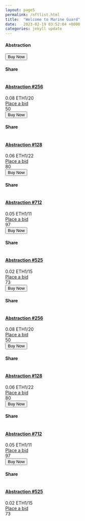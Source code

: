 ```yaml
---
layout: page5
permalink: /nftlist.html
title:  "Welcome to Marine Guard"
date:   2023-02-19 03:52:04 +0000
categories: jekyll update
---
```

<div class="row">
<div class="col-md-12">
<div class="profile_name">
<h4>
Abstraction
</h4>
</div>
<div class="de_tab tab_simple">

<div class="de_tab_content">

<div class="tab-1">
<div class="row">
<!-- nft item begin -->
<div class="col-lg-3 col-md-6 col-sm-6 col-xs-12">
<div class="nft__item">
<!-- <div class="de_countdown" data-year="2023" data-month="6" data-day="16" data-hour="8"></div>-->
<!--    <div class="author_list_pp">
<a href="author.html">                                    
<img class="lazy" src="/images/author/author-1.jpg" alt="">
<i class="fa fa-check"></i>
</a>
</div>-->
<div class="nft__item_wrap">
<div class="nft__item_extra">
<div class="nft__item_buttons">
<button onclick="location.href='item-details.html'">Buy Now</button>
<div class="nft__item_share">
<h4>Share</h4>
<a href="https://www.facebook.com/sharer/sharer.php?u=https://madebydesignesia.com/themes" target="_blank"><i class="fa fa-facebook fa-lg"></i></a>
<a href="https://twitter.com/intent/tweet?url=https://madebydesignesia.com/themes" target="_blank"><i class="fa fa-twitter fa-lg"></i></a>
<a href="mailto:?subject=I wanted you to see this site&amp;body=Check out this site https://madebydesignesia.com/themes"><i class="fa fa-envelope fa-lg"></i></a>
</div>
</div>
</div>
<a href="item-details.html">
<img src="/images/collections/coll-item-1.jpg" class="lazy nft__item_preview" alt="">
</a>
</div>
<div class="nft__item_info">
<a href="item-details.html">
<h4>Abstraction #256</h4>
</a>
<div class="nft__item_click">
<span></span>
</div>
<div class="nft__item_price">
0.08 ETH<span>1/20</span>
</div>
<div class="nft__item_action">
<a href="#">Place a bid</a>
</div>
<div class="nft__item_like">
<i class="fa fa-heart"></i><span>50</span>
</div>                            
</div> 
</div>
</div>                 
<!-- nft item begin -->
<div class="col-lg-3 col-md-6 col-sm-6 col-xs-12">
<div class="nft__item">
<!--   <div class="author_list_pp">
<a href="author.html">                                    
<img class="lazy" src="/images/author/author-1.jpg" alt="">
<i class="fa fa-check"></i>
</a>
</div>-->
<div class="nft__item_wrap">
<div class="nft__item_extra">
<div class="nft__item_buttons">
<button onclick="location.href='item-details.html'">Buy Now</button>
<div class="nft__item_share">
<h4>Share</h4>
<a href="https://www.facebook.com/sharer/sharer.php?u=https://madebydesignesia.com/themes" target="_blank"><i class="fa fa-facebook fa-lg"></i></a>
<a href="https://twitter.com/intent/tweet?url=https://madebydesignesia.com/themes" target="_blank"><i class="fa fa-twitter fa-lg"></i></a>
<a href="mailto:?subject=I wanted you to see this site&amp;body=Check out this site https://madebydesignesia.com/themes"><i class="fa fa-envelope fa-lg"></i></a>
</div>
</div>
</div>
<a href="item-details.html">
<img src="/images/collections/coll-item-2.jpg" class="lazy nft__item_preview" alt="">
</a>
</div>
<div class="nft__item_info">
<a href="item-details.html">
<h4>Abstraction #128</h4>
</a>
<div class="nft__item_click">
<span></span>
</div>
<div class="nft__item_price">
0.06 ETH<span>1/22</span>
</div>
<div class="nft__item_action">
<a href="#">Place a bid</a>
</div>
<div class="nft__item_like">
<i class="fa fa-heart"></i><span>80</span>
</div>                                 
</div> 
</div>
</div>
<!-- nft item begin -->
<div class="col-lg-3 col-md-6 col-sm-6 col-xs-12">
<div class="nft__item">
<!-- <div class="de_countdown" data-year="2023" data-month="6" data-day="14" data-hour="8"></div>-->
<!--    <div class="author_list_pp">
<a href="author.html">                                    
<img class="lazy" src="/images/author/author-1.jpg" alt="">
<i class="fa fa-check"></i>
</a>
</div>-->
<div class="nft__item_wrap">
<div class="nft__item_extra">
<div class="nft__item_buttons">
<button onclick="location.href='item-details.html'">Buy Now</button>
<div class="nft__item_share">
<h4>Share</h4>
<a href="https://www.facebook.com/sharer/sharer.php?u=https://madebydesignesia.com/themes" target="_blank"><i class="fa fa-facebook fa-lg"></i></a>
<a href="https://twitter.com/intent/tweet?url=https://madebydesignesia.com/themes" target="_blank"><i class="fa fa-twitter fa-lg"></i></a>
<a href="mailto:?subject=I wanted you to see this site&amp;body=Check out this site https://madebydesignesia.com/themes"><i class="fa fa-envelope fa-lg"></i></a>
</div>
</div>
</div>
<a href="item-details.html">
<img src="/images/collections/coll-item-3.jpg" class="lazy nft__item_preview" alt="">
</a>
</div>
<div class="nft__item_info">
<a href="item-details.html">
<h4>Abstraction #712</h4>
</a>
<div class="nft__item_click">
<span></span>
</div>
<div class="nft__item_price">
0.05 ETH<span>1/11</span>
</div>
<div class="nft__item_action">
<a href="#">Place a bid</a>
</div>
<div class="nft__item_like">
<i class="fa fa-heart"></i><span>97</span>
</div>                                 
</div> 
</div>
</div>
<!-- nft item begin -->
<div class="col-lg-3 col-md-6 col-sm-6 col-xs-12">
<div class="nft__item">
<!--   <div class="author_list_pp">
<a href="author.html">                                    
<img class="lazy" src="/images/author/author-1.jpg" alt="">
<i class="fa fa-check"></i>
</a>
</div>-->
<div class="nft__item_wrap">
<div class="nft__item_extra">
<div class="nft__item_buttons">
<button onclick="location.href='item-details.html'">Buy Now</button>
<div class="nft__item_share">
<h4>Share</h4>
<a href="https://www.facebook.com/sharer/sharer.php?u=https://madebydesignesia.com/themes" target="_blank"><i class="fa fa-facebook fa-lg"></i></a>
<a href="https://twitter.com/intent/tweet?url=https://madebydesignesia.com/themes" target="_blank"><i class="fa fa-twitter fa-lg"></i></a>
<a href="mailto:?subject=I wanted you to see this site&amp;body=Check out this site https://madebydesignesia.com/themes"><i class="fa fa-envelope fa-lg"></i></a>
</div>
</div>
</div>
<a href="item-details.html">
<img src="/images/collections/coll-item-4.jpg" class="lazy nft__item_preview" alt="">
</a>
</div>
<div class="nft__item_info">
<a href="item-details.html">
<h4>Abstraction #525</h4>
</a>
<div class="nft__item_click">
<span></span>
</div>
<div class="nft__item_price">
0.02 ETH<span>1/15</span>
</div>
<div class="nft__item_action">
<a href="#">Place a bid</a>
</div>
<div class="nft__item_like">
<i class="fa fa-heart"></i><span>73</span>
</div>                                 
</div> 
</div>
</div>
</div>
<div class="row">
<!-- nft item begin -->
<div class="col-lg-3 col-md-6 col-sm-6 col-xs-12">
<div class="nft__item">
<!-- <div class="de_countdown" data-year="2023" data-month="6" data-day="16" data-hour="8"></div>-->
<!--    <div class="author_list_pp">
<a href="author.html">                                    
<img class="lazy" src="/images/author/author-1.jpg" alt="">
<i class="fa fa-check"></i>
</a>
</div>-->
<div class="nft__item_wrap">
<div class="nft__item_extra">
<div class="nft__item_buttons">
<button onclick="location.href='item-details.html'">Buy Now</button>
<div class="nft__item_share">
<h4>Share</h4>
<a href="https://www.facebook.com/sharer/sharer.php?u=https://madebydesignesia.com/themes" target="_blank"><i class="fa fa-facebook fa-lg"></i></a>
<a href="https://twitter.com/intent/tweet?url=https://madebydesignesia.com/themes" target="_blank"><i class="fa fa-twitter fa-lg"></i></a>
<a href="mailto:?subject=I wanted you to see this site&amp;body=Check out this site https://madebydesignesia.com/themes"><i class="fa fa-envelope fa-lg"></i></a>
</div>
</div>
</div>
<a href="item-details.html">
<img src="/images/collections/coll-item-1.jpg" class="lazy nft__item_preview" alt="">
</a>
</div>
<div class="nft__item_info">
<a href="item-details.html">
<h4>Abstraction #256</h4>
</a>
<div class="nft__item_click">
<span></span>
</div>
<div class="nft__item_price">
0.08 ETH<span>1/20</span>
</div>
<div class="nft__item_action">
<a href="#">Place a bid</a>
</div>
<div class="nft__item_like">
<i class="fa fa-heart"></i><span>50</span>
</div>                            
</div> 
</div>
</div>                 
<!-- nft item begin -->
<div class="col-lg-3 col-md-6 col-sm-6 col-xs-12">
<div class="nft__item">
<!--   <div class="author_list_pp">
<a href="author.html">                                    
<img class="lazy" src="/images/author/author-1.jpg" alt="">
<i class="fa fa-check"></i>
</a>
</div>-->
<div class="nft__item_wrap">
<div class="nft__item_extra">
<div class="nft__item_buttons">
<button onclick="location.href='item-details.html'">Buy Now</button>
<div class="nft__item_share">
<h4>Share</h4>
<a href="https://www.facebook.com/sharer/sharer.php?u=https://madebydesignesia.com/themes" target="_blank"><i class="fa fa-facebook fa-lg"></i></a>
<a href="https://twitter.com/intent/tweet?url=https://madebydesignesia.com/themes" target="_blank"><i class="fa fa-twitter fa-lg"></i></a>
<a href="mailto:?subject=I wanted you to see this site&amp;body=Check out this site https://madebydesignesia.com/themes"><i class="fa fa-envelope fa-lg"></i></a>
</div>
</div>
</div>
<a href="item-details.html">
<img src="/images/collections/coll-item-2.jpg" class="lazy nft__item_preview" alt="">
</a>
</div>
<div class="nft__item_info">
<a href="item-details.html">
<h4>Abstraction #128</h4>
</a>
<div class="nft__item_click">
<span></span>
</div>
<div class="nft__item_price">
0.06 ETH<span>1/22</span>
</div>
<div class="nft__item_action">
<a href="#">Place a bid</a>
</div>
<div class="nft__item_like">
<i class="fa fa-heart"></i><span>80</span>
</div>                                 
</div> 
</div>
</div>
<!-- nft item begin -->
<div class="col-lg-3 col-md-6 col-sm-6 col-xs-12">
<div class="nft__item">
<!-- <div class="de_countdown" data-year="2023" data-month="6" data-day="14" data-hour="8"></div>-->
<!--    <div class="author_list_pp">
<a href="author.html">                                    
<img class="lazy" src="/images/author/author-1.jpg" alt="">
<i class="fa fa-check"></i>
</a>
</div>-->
<div class="nft__item_wrap">
<div class="nft__item_extra">
<div class="nft__item_buttons">
<button onclick="location.href='item-details.html'">Buy Now</button>
<div class="nft__item_share">
<h4>Share</h4>
<a href="https://www.facebook.com/sharer/sharer.php?u=https://madebydesignesia.com/themes" target="_blank"><i class="fa fa-facebook fa-lg"></i></a>
<a href="https://twitter.com/intent/tweet?url=https://madebydesignesia.com/themes" target="_blank"><i class="fa fa-twitter fa-lg"></i></a>
<a href="mailto:?subject=I wanted you to see this site&amp;body=Check out this site https://madebydesignesia.com/themes"><i class="fa fa-envelope fa-lg"></i></a>
</div>
</div>
</div>
<a href="item-details.html">
<img src="/images/collections/coll-item-3.jpg" class="lazy nft__item_preview" alt="">
</a>
</div>
<div class="nft__item_info">
<a href="item-details.html">
<h4>Abstraction #712</h4>
</a>
<div class="nft__item_click">
<span></span>
</div>
<div class="nft__item_price">
0.05 ETH<span>1/11</span>
</div>
<div class="nft__item_action">
<a href="#">Place a bid</a>
</div>
<div class="nft__item_like">
<i class="fa fa-heart"></i><span>97</span>
</div>                                 
</div> 
</div>
</div>
<!-- nft item begin -->
<div class="col-lg-3 col-md-6 col-sm-6 col-xs-12">
<div class="nft__item">
<!--   <div class="author_list_pp">
<a href="author.html">                                    
<img class="lazy" src="/images/author/author-1.jpg" alt="">
<i class="fa fa-check"></i>
</a>
</div>-->
<div class="nft__item_wrap">
<div class="nft__item_extra">
<div class="nft__item_buttons">
<button onclick="location.href='item-details.html'">Buy Now</button>
<div class="nft__item_share">
<h4>Share</h4>
<a href="https://www.facebook.com/sharer/sharer.php?u=https://madebydesignesia.com/themes" target="_blank"><i class="fa fa-facebook fa-lg"></i></a>
<a href="https://twitter.com/intent/tweet?url=https://madebydesignesia.com/themes" target="_blank"><i class="fa fa-twitter fa-lg"></i></a>
<a href="mailto:?subject=I wanted you to see this site&amp;body=Check out this site https://madebydesignesia.com/themes"><i class="fa fa-envelope fa-lg"></i></a>
</div>
</div>
</div>
<a href="item-details.html">
<img src="/images/collections/coll-item-4.jpg" class="lazy nft__item_preview" alt="">
</a>
</div>
<div class="nft__item_info">
<a href="item-details.html">
<h4>Abstraction #525</h4>
</a>
<div class="nft__item_click">
<span></span>
</div>
<div class="nft__item_price">
0.02 ETH<span>1/15</span>
</div>
<div class="nft__item_action">
<a href="#">Place a bid</a>
</div>
<div class="nft__item_like">
<i class="fa fa-heart"></i><span>73</span>
</div>                                 
</div> 
</div>
</div>
</div>
</div>

</div>

</div>
</div>
</div>